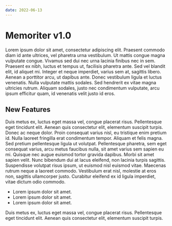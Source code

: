 ```yaml
---
date: 2022-06-13
---
```


# Memoriter v1.0

Lorem ipsum dolor sit amet, consectetur adipiscing elit. Praesent commodo diam id ante ultrices, vel pharetra urna vestibulum. Ut mattis congue magna vulputate congue. Vivamus sed dui nec urna lacinia finibus nec in sem. Praesent ex nibh, luctus et tempus ut, facilisis pharetra ante. Sed vel blandit elit, id aliquet mi. Integer et neque imperdiet, varius sem at, sagittis libero. Aenean a porttitor arcu, ut dapibus ante. Donec vestibulum ligula et luctus venenatis. Nulla vulputate mattis sodales. Sed hendrerit ex vitae magna ultricies rutrum. Aliquam sodales, justo nec condimentum vulputate, arcu ipsum efficitur quam, id venenatis velit justo id eros.

## New Features

Duis metus ex, luctus eget massa vel, congue placerat risus. Pellentesque eget tincidunt elit. Aenean quis consectetur elit, elementum suscipit turpis. Donec ac neque dolor. Proin consequat varius nisl, eu tristique enim pretium id. Nulla laoreet fringilla erat condimentum tempor. Aliquam et felis magna. Sed pretium pellentesque ligula ut volutpat. Pellentesque pharetra, sem eget consequat varius, arcu metus faucibus nulla, sit amet varius sem sapien eu mi. Quisque nec augue euismod tortor gravida dapibus. Morbi sit amet sapien velit. Nunc bibendum dui at lacus eleifend, non lacinia turpis sagittis. Suspendisse volutpat risus ipsum, ut euismod nisl euismod vitae. Maecenas rutrum neque a laoreet commodo. Vestibulum erat nisl, molestie at eros non, sagittis ullamcorper justo. Curabitur eleifend ex id ligula imperdiet, vitae dictum odio commodo.

- Lorem ipsum dolor sit amet.
- Lorem ipsum dolor sit amet.
- Lorem ipsum dolor sit amet.

Duis metus ex, luctus eget massa vel, congue placerat risus. Pellentesque eget tincidunt elit. Aenean quis consectetur elit, elementum suscipit turpis.